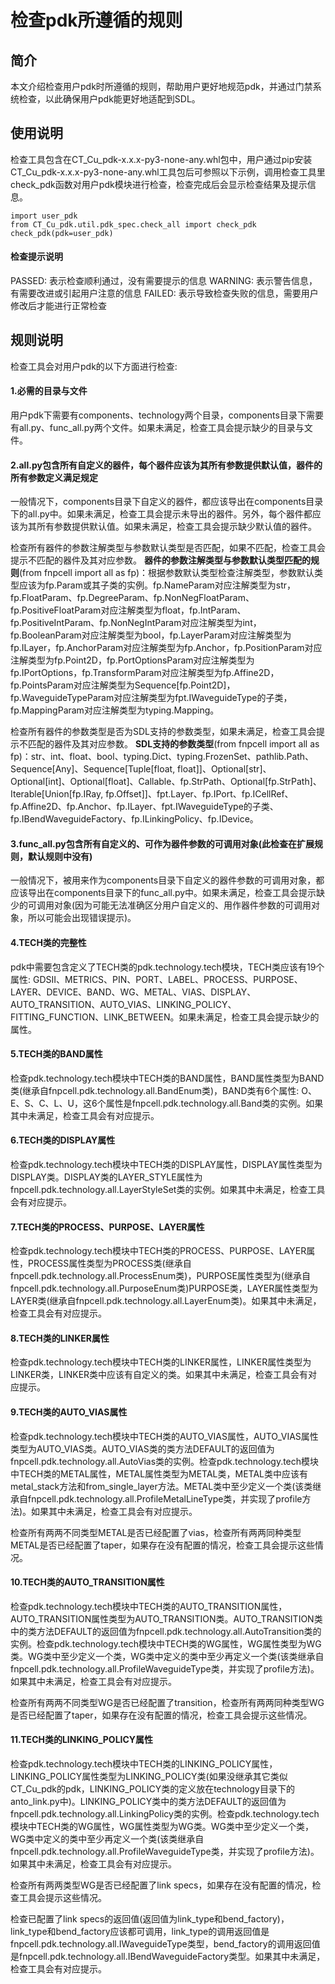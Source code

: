 # 检查pdk所遵循的规则

## 简介
本文介绍检查用户pdk时所遵循的规则，帮助用户更好地规范pdk，并通过门禁系统检查，以此确保用户pdk能更好地适配到SDL。

## 使用说明
检查工具包含在CT_Cu_pdk-x.x.x-py3-none-any.whl包中，用户通过pip安装CT_Cu_pdk-x.x.x-py3-none-any.whl工具包后可参照以下示例，调用检查工具里check_pdk函数对用户pdk模块进行检查，检查完成后会显示检查结果及提示信息。

```
import user_pdk
from CT_Cu_pdk.util.pdk_spec.check_all import check_pdk
check_pdk(pdk=user_pdk)
```

#### 检查提示说明
PASSED: 表示检查顺利通过，没有需要提示的信息
WARNING: 表示警告信息，有需要改进或引起用户注意的信息
FAILED: 表示导致检查失败的信息，需要用户修改后才能进行正常检查

## 规则说明
检查工具会对用户pdk的以下方面进行检查:

#### 1.必需的目录与文件
用户pdk下需要有components、technology两个目录，components目录下需要有all.py、func_all.py两个文件。如果未满足，检查工具会提示缺少的目录与文件。

#### 2.all.py包含所有自定义的器件，每个器件应该为其所有参数提供默认值，器件的所有参数定义满足规定
一般情况下，components目录下自定义的器件，都应该导出在components目录下的all.py中。如果未满足，检查工具会提示未导出的器件。另外，每个器件都应该为其所有参数提供默认值。如果未满足，检查工具会提示缺少默认值的器件。

检查所有器件的参数注解类型与参数默认类型是否匹配，如果不匹配，检查工具会提示不匹配的器件及其对应参数。
**器件的参数注解类型与参数默认类型匹配的规则**(from fnpcell import all as fp)：根据参数默认类型检查注解类型，参数默认类型应该为fp.Param或其子类的实例。fp.NameParam对应注解类型为str，fp.FloatParam、fp.DegreeParam、fp.NonNegFloatParam、fp.PositiveFloatParam对应注解类型为float，fp.IntParam、fp.PositiveIntParam、fp.NonNegIntParam对应注解类型为int，fp.BooleanParam对应注解类型为bool，fp.LayerParam对应注解类型为fp.ILayer，fp.AnchorParam对应注解类型为fp.Anchor，fp.PositionParam对应注解类型为fp.Point2D，fp.PortOptionsParam对应注解类型为fp.IPortOptions，fp.TransformParam对应注解类型为fp.Affine2D，fp.PointsParam对应注解类型为Sequence[fp.Point2D]，fp.WaveguideTypeParam对应注解类型为fpt.IWaveguideType的子类，fp.MappingParam对应注解类型为typing.Mapping。

检查所有器件的参数类型是否为SDL支持的参数类型，如果未满足，检查工具会提示不匹配的器件及其对应参数。
**SDL支持的参数类型**(from fnpcell import all as fp)：str、int、float、bool、typing.Dict、typing.FrozenSet、pathlib.Path、Sequence[Any]、Sequence[Tuple[float, float]]、Optional[str]、Optional[int]、Optional[float]、Callable、fp.StrPath、Optional[fp.StrPath]、Iterable[Union[fp.IRay, fp.Offset]]、fpt.Layer、fp.IPort、fp.ICellRef、fp.Affine2D、fp.Anchor、fp.ILayer、fpt.IWaveguideType的子类、fp.IBendWaveguideFactory、fp.ILinkingPolicy、fp.IDevice。

#### 3.func_all.py包含所有自定义的、可作为器件参数的可调用对象(此检查在扩展规则，默认规则中没有)
一般情况下，被用来作为components目录下自定义的器件参数的可调用对象，都应该导出在components目录下的func_all.py中。如果未满足，检查工具会提示缺少的可调用对象(因为可能无法准确区分用户自定义的、用作器件参数的可调用对象，所以可能会出现错误提示)。

#### 4.TECH类的完整性
pdk中需要包含定义了TECH类的pdk.technology.tech模块，TECH类应该有19个属性: GDSII、METRICS、PIN、PORT、LABEL、PROCESS、PURPOSE、LAYER、DEVICE、BAND、WG、METAL、VIAS、DISPLAY、AUTO_TRANSITION、AUTO_VIAS、LINKING_POLICY、FITTING_FUNCTION、LINK_BETWEEN。如果未满足，检查工具会提示缺少的属性。

#### 5.TECH类的BAND属性
检查pdk.technology.tech模块中TECH类的BAND属性，BAND属性类型为BAND类(继承自fnpcell.pdk.technology.all.BandEnum类)，BAND类有6个属性: O、E、S、C、L、U，这6个属性是fnpcell.pdk.technology.all.Band类的实例。如果其中未满足，检查工具会有对应提示。

#### 6.TECH类的DISPLAY属性
检查pdk.technology.tech模块中TECH类的DISPLAY属性，DISPLAY属性类型为DISPLAY类。DISPLAY类的LAYER_STYLE属性为fnpcell.pdk.technology.all.LayerStyleSet类的实例。如果其中未满足，检查工具会有对应提示。

#### 7.TECH类的PROCESS、PURPOSE、LAYER属性
检查pdk.technology.tech模块中TECH类的PROCESS、PURPOSE、LAYER属性，PROCESS属性类型为PROCESS类(继承自fnpcell.pdk.technology.all.ProcessEnum类)，PURPOSE属性类型为(继承自fnpcell.pdk.technology.all.PurposeEnum类)PURPOSE类，LAYER属性类型为LAYER类(继承自fnpcell.pdk.technology.all.LayerEnum类)。如果其中未满足，检查工具会有对应提示。

#### 8.TECH类的LINKER属性
检查pdk.technology.tech模块中TECH类的LINKER属性，LINKER属性类型为LINKER类，LINKER类中应该有自定义的类。如果其中未满足，检查工具会有对应提示。

#### 9.TECH类的AUTO_VIAS属性
检查pdk.technology.tech模块中TECH类的AUTO_VIAS属性，AUTO_VIAS属性类型为AUTO_VIAS类。AUTO_VIAS类的类方法DEFAULT的返回值为fnpcell.pdk.technology.all.AutoVias类的实例。检查pdk.technology.tech模块中TECH类的METAL属性，METAL属性类型为METAL类，METAL类中应该有metal_stack方法和from_single_layer方法。METAL类中至少定义一个类(该类继承自fnpcell.pdk.technology.all.ProfileMetalLineType类，并实现了profile方法)。如果其中未满足，检查工具会有对应提示。

检查所有两两不同类型METAL是否已经配置了vias，检查所有两两同种类型METAL是否已经配置了taper，如果存在没有配置的情况，检查工具会提示这些情况。

#### 10.TECH类的AUTO_TRANSITION属性
检查pdk.technology.tech模块中TECH类的AUTO_TRANSITION属性，AUTO_TRANSITION属性类型为AUTO_TRANSITION类。AUTO_TRANSITION类中的类方法DEFAULT的返回值为fnpcell.pdk.technology.all.AutoTransition类的实例。检查pdk.technology.tech模块中TECH类的WG属性，WG属性类型为WG类。WG类中至少定义一个类，WG类中定义的类中至少再定义一个类(该类继承自fnpcell.pdk.technology.all.ProfileWaveguideType类，并实现了profile方法)。如果其中未满足，检查工具会有对应提示。

检查所有两两不同类型WG是否已经配置了transition，检查所有两两同种类型WG是否已经配置了taper，如果存在没有配置的情况，检查工具会提示这些情况。

#### 11.TECH类的LINKING_POLICY属性
检查pdk.technology.tech模块中TECH类的LINKING_POLICY属性，LINKING_POLICY属性类型为LINKING_POLICY类(如果没继承其它类似CT_Cu_pdk的pdk，LINKING_POLICY类的定义放在technology目录下的anto_link.py中)。LINKING_POLICY类中的类方法DEFAULT的返回值为fnpcell.pdk.technology.all.LinkingPolicy类的实例。检查pdk.technology.tech模块中TECH类的WG属性，WG属性类型为WG类。WG类中至少定义一个类，WG类中定义的类中至少再定义一个类(该类继承自fnpcell.pdk.technology.all.ProfileWaveguideType类，并实现了profile方法)。如果其中未满足，检查工具会有对应提示。

检查所有两两类型WG是否已经配置了link specs，如果存在没有配置的情况，检查工具会提示这些情况。

检查已配置了link specs的返回值(返回值为link_type和bend_factory)，link_type和bend_factory应该都可调用，link_type的调用返回值是fnpcell.pdk.technology.all.IWaveguideType类型，bend_factory的调用返回值是fnpcell.pdk.technology.all.IBendWaveguideFactory类型。如果其中未满足，检查工具会有对应提示。
